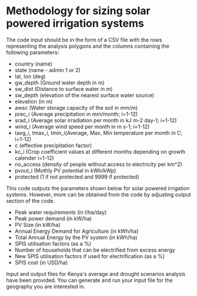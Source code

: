 # Methodology for sizing solar powered irrigation systems
The code input should be in the form of a CSV file with the rows representing the analysis polygons and the columns containing the following parameters:
- country (name)
- state (name - admin 1 or 2)
- lat, lon (deg)
- gw_depth (Ground water depth in m)
- sw_dist (Distance to surface water in m)
- sw_depth (elevation of the nearest surface water source)
- elevation (in m)
- awsc (Water storage capacity of the soil in mm/m)
- prec_i (Average precipitation in mm/month; i=1-12)
- srad_i (Average solar irradiation per month in kJ m-2 day-1; i=1-12)
- wind_i (Average wind speed per month in m s-1; i=1-12)
- tavg_i, tmax_i, tmin_i(Average, Max, Min temperature per month in C; i=1-12)
- c (effective precipitation factor)
- kc_i (Crop coefficient values at different months depending on growth calender i=1-12)
- no_access (density of people without access to electricity per km^2)
- pvout_i (Mothly PV potential in kWh/kWp)
- protected (1 if not protected and 9999 if protected)


This code outputs the parameters shown below for solar powered irrigation systems. However, more can be obtained from the code by adjusting output section of the code.
- Peak water requirements (in l/ha/day)
- Peak power demand (in kW/ha)
- PV Size (in kW/ha)
- Annual Energy Demand for Agriculture (in kWh/ha)
- Total Annual Energy by the PV system (in kWh/ha)
- SPIS utilisation factors (as a %)
- Number of households that can be electrified from excess energy
- New SPIS utilisation factors if used for electrification (as a %)
- SPIS cost (in USD/ha)

Input and output files for Kenya's average and drought scenarios analysis have been provided. You can generate and run your input file for the geography you are interested in.
